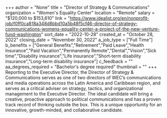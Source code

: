 +++
author = "None"
title = "Director of Strategy & Communications"
organization = "Women's Equality Center"
location = "Remote"
salary = "$120,000 to $153,610"
link = "https://www.idealist.org/en/nonprofit-job/f0ff0ca818a348d8bbd10a5b48f5cf46-director-of-strategy-communications-womens-equality-center-a-project-of-the-new-venture-fund-washington"
sort_date = "2022-10-28"
created_at = "October 28, 2022"
closing_date = "November 30, 2022"
a_job_type = ["Full Time"]
b_benefits = ["General Benefits","Retirement","Paid Leave","Health Insurance","Paid Vacation","Permanently Remote","Dental","Vision","Sick time","Disability insurance","Life insurance","Short-term disability insurance","Long-term disability insurance"]
c_feedback = ""
aa_degrees_required = "Bachelor's degree required"
thumbnail = ""
+++
Reporting to the Executive Director, the Director of Strategy & Communications serves as one of two directors of WEC’s communications and media operations across the Latin America and Caribbean region, and serves as a critical adviser on strategy, tactics, and organizational management to the Executive Director. The ideal candidate will bring a creative, proactive approach to political communications and has a proven track record of thinking outside the box. This is a unique opportunity for an innovative, growth-minded, and collaborative candidate. 
